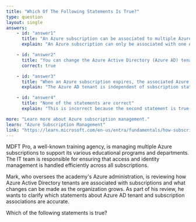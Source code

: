 ```yaml
---
title: "Which Of The Following Statements Is True?"
type: question
layout: single
answers:
    - id: "answer1"
      title: "An Azure subscription can be associated to multiple Azure Active Directory (Azure AD) tenants."
      explain: "An Azure subscription can only be associated with one Azure AD tenant at a time. While you can change which tenant a subscription is associated with, it cannot be associated with multiple tenants simultaneously."

    - id: "answer2"
      title: "You can change the Azure Active Directory (Azure AD) tenant to which an Azure subscription is associated"
      correct: true

    - id: "answer3"
      title: "When an Azure subscription expires, the associated Azure Active Directory (Azure AD) tenant is deleted automatically."
      explain: "The Azure AD tenant is independent of subscription status. When a subscription expires, the Azure AD tenant and its directory data remain intact and can be used with other active subscriptions."

    - id: "answer4"
      title: "None of the statements are correct"
      explain: "This is incorrect because the second statement is true - you can change the Azure AD tenant to which a subscription is associated, following proper procedures and permissions."

more: "Learn more about Azure subscription management."
learn: "Azure Subscription Management"
link: "https://learn.microsoft.com/en-us/entra/fundamentals/how-subscriptions-associated-directory"
---
```

MDFT Pro, a well-known training agency, is managing multiple Azure subscriptions to support its various educational programs and departments. The IT team is responsible for ensuring that access and identity management is handled efficiently across all subscriptions.

Mark, who oversees the academy's Azure administration, is reviewing how Azure Active Directory tenants are associated with subscriptions and what changes can be made as the organization grows. As part of his review, he wants to clarify which statements about Azure AD tenant and subscription associations are accurate.

Which of the following statements is true?
